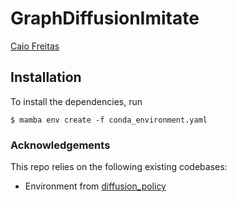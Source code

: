 # GraphDiffusionImitate

[Caio Freitas](https://caio-freitas.github.io/)

## Installation

To install the dependencies, run 
```
$ mamba env create -f conda_environment.yaml
```

### Acknowledgements
This repo relies on the following existing codebases:
* Environment from [diffusion_policy](https://github.com/columbia-ai-robotics/diffusion_policy)